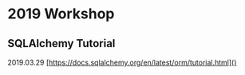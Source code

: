 # 2019 Workshop


## SQLAlchemy Tutorial

2019.03.29
[https://docs.sqlalchemy.org/en/latest/orm/tutorial.html]()


